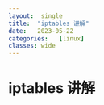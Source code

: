 ```yaml
---
layout:  single
title:  "iptables 讲解"
date:   2023-05-22 
categories:   [linux]
classes: wide
---
```






# iptables 讲解





















